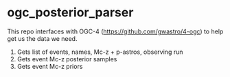 # ogc_posterior_parser
This repo interfaces with OGC-4 (https://github.com/gwastro/4-ogc) to help get us the data we need. 


1. Gets list of events, names, Mc-z + p-astros, observing run
2. Gets event Mc-z posterior samples
3. Gets event Mc-z priors 
